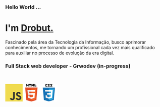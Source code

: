 ### Hello World ... <h1 align="left"><strong> I'm <a href="https://www.linkedin.com/in/drobutdouglas/">Drobut.</a></strong>
</h1>

<p> Fascinado pela área da Tecnologia da Informação, 
busco aprimorar conhecimentos, me tornando um profissional cada 
vez mais qualificado para auxiliar no processo de 
evolução da era digital.</p>


### Full Stack web developer - Grwodev (in-progress) 
<br>



<img align="left" alt="JavaScript" width="55px" src="https://raw.githubusercontent.com/github/explore/80688e429a7d4ef2fca1e82350fe8e3517d3494d/topics/javascript/javascript.png" /><img align="left" alt="HTML5" width="55px" src="https://raw.githubusercontent.com/github/explore/80688e429a7d4ef2fca1e82350fe8e3517d3494d/topics/html/html.png" />
<img align="left" alt="css3" width="55px" src="https://raw.githubusercontent.com/github/explore/80688e429a7d4ef2fca1e82350fe8e3517d3494d/topics/css/css.png" />
